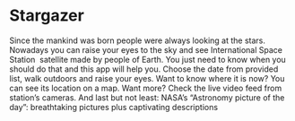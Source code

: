 # Stargazer

Since the mankind was born people were always looking at the stars. Nowadays you can raise
your eyes to the sky and see International Space Station ­ satellite made by people of Earth.
You just need to know when you should do that and this app will help you. Choose the date
from provided list, walk outdoors and raise your eyes. Want to know where it is now? You can
see its location on a map. Want more? Check the live video feed from station’s cameras. And
last but not least: NASA’s “Astronomy picture of the day”: breath­taking pictures plus captivating
descriptions
